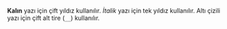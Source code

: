 **Kalın** yazı için çift yıldız kullanılır.
*İtalik* yazı için tek yıldız kullanılır.
Altı çizili yazı için çift alt tire (`__`) kullanılır.
